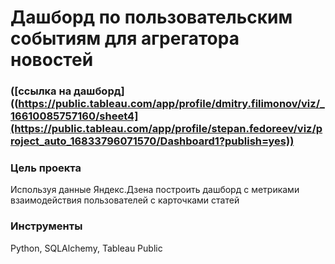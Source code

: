 # Дашборд по пользовательским событиям для агрегатора новостей

### ([ссылка на дашборд]((https://public.tableau.com/app/profile/dmitry.filimonov/viz/_16610085757160/sheet4](https://public.tableau.com/app/profile/stepan.fedoreev/viz/project_auto_16833796071570/Dashboard1?publish=yes))

### Цель проекта

Используя данные Яндекс.Дзена построить дашборд с метриками взаимодействия пользователей с карточками статей

### Инструменты

Python, SQLAlchemy, Tableau Public
